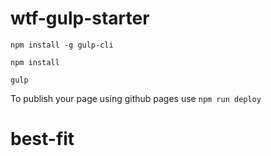 # wtf-gulp-starter

`npm install -g gulp-cli`

`npm install`

`gulp`

To publish your page using github pages use `npm run deploy`
# best-fit
